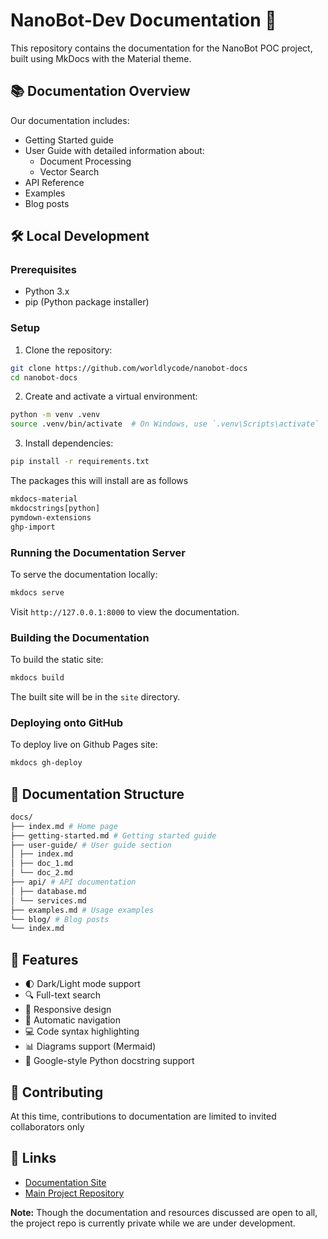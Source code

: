 # NanoBot-Dev Documentation 🤖

This repository contains the documentation for the NanoBot POC project, built using MkDocs with the Material theme.

## 📚 Documentation Overview

Our documentation includes:
- Getting Started guide
- User Guide with detailed information about:
  - Document Processing
  - Vector Search
- API Reference
- Examples
- Blog posts

## 🛠️ Local Development

### Prerequisites
- Python 3.x
- pip (Python package installer)

### Setup

1. Clone the repository:
```bash
git clone https://github.com/worldlycode/nanobot-docs
cd nanobot-docs
```

2. Create and activate a virtual environment:
```bash
python -m venv .venv
source .venv/bin/activate  # On Windows, use `.venv\Scripts\activate`
```

3. Install dependencies:
```bash
pip install -r requirements.txt
```
The packages this will install are as follows
```txt
mkdocs-material
mkdocstrings[python]
pymdown-extensions
ghp-import
```

### Running the Documentation Server

To serve the documentation locally:
```bash
mkdocs serve
```

Visit `http://127.0.0.1:8000` to view the documentation.

### Building the Documentation

To build the static site:
```bash
mkdocs build
```

The built site will be in the `site` directory.

### Deploying onto GitHub

To deploy live on Github Pages site:
```bash
mkdocs gh-deploy
```

## 📖 Documentation Structure
```bash
docs/
├── index.md # Home page
├── getting-started.md # Getting started guide
├── user-guide/ # User guide section
│ ├── index.md
│ ├── doc_1.md
│ └── doc_2.md
├── api/ # API documentation
│ ├── database.md
│ └── services.md
├── examples.md # Usage examples
└── blog/ # Blog posts
└── index.md
```


## 🎨 Features

- 🌓 Dark/Light mode support
- 🔍 Full-text search
- 📱 Responsive design
- 🔗 Automatic navigation
- 💻 Code syntax highlighting
- 📊 Diagrams support (Mermaid)
- 📝 Google-style Python docstring support

## 🤝 Contributing

At this time, contributions to documentation are limited to invited collaborators only

## 🔗 Links

- [Documentation Site](https://worldlycode.github.io/nanobot-dev-docs)
- [Main Project Repository](https://github.com/worldlycode/nanobot-dev)

**Note:** Though the documentation and resources discussed are open to all, the project repo is currently private while we are under development. 